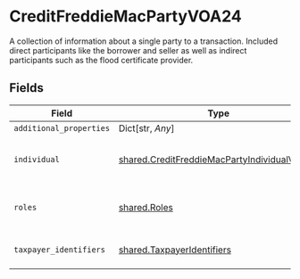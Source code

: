 # CreditFreddieMacPartyVOA24

A collection of information about a single party to a transaction. Included direct participants like the borrower and seller as well as indirect participants such as the flood certificate provider.


## Fields

| Field                                                                                                      | Type                                                                                                       | Required                                                                                                   | Description                                                                                                |
| ---------------------------------------------------------------------------------------------------------- | ---------------------------------------------------------------------------------------------------------- | ---------------------------------------------------------------------------------------------------------- | ---------------------------------------------------------------------------------------------------------- |
| `additional_properties`                                                                                    | Dict[str, *Any*]                                                                                           | :heavy_minus_sign:                                                                                         | N/A                                                                                                        |
| `individual`                                                                                               | [shared.CreditFreddieMacPartyIndividualVOA24](../../models/shared/creditfreddiemacpartyindividualvoa24.md) | :heavy_check_mark:                                                                                         | Documentation not found in the MISMO model viewer and not provided by Freddie Mac.                         |
| `roles`                                                                                                    | [shared.Roles](../../models/shared/roles.md)                                                               | :heavy_check_mark:                                                                                         | Documentation not found in the MISMO model viewer and not provided by Freddie Mac.                         |
| `taxpayer_identifiers`                                                                                     | [shared.TaxpayerIdentifiers](../../models/shared/taxpayeridentifiers.md)                                   | :heavy_check_mark:                                                                                         | The collection of TAXPAYER_IDENTIFICATION elements                                                         |